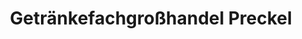 ---
title: "Getränkefachgroßhandel Preckel"
url: /grevenbroich/getraenkefachgrosshandel-preckel/
shop: Spirituosen
---